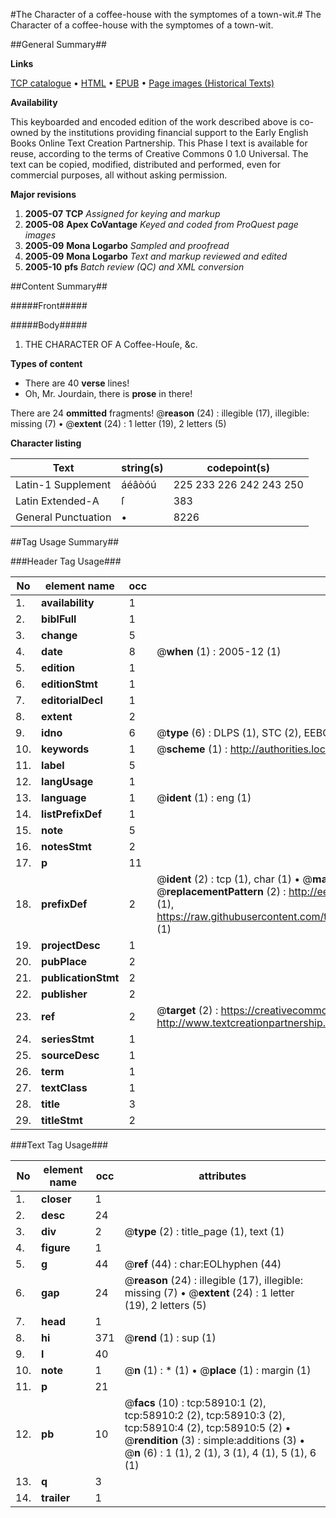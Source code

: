 #The Character of a coffee-house with the symptomes of a town-wit.#
The Character of a coffee-house with the symptomes of a town-wit.

##General Summary##

**Links**

[TCP catalogue](http://www.ota.ox.ac.uk/tcp/)  • 
[HTML](http://tei.it.ox.ac.uk/tcp/Texts-HTML/free/A31/A31686.html)  • 
[EPUB](http://tei.it.ox.ac.uk/tcp/Texts-EPUB/free/A31/A31686.epub) • 
[Page images (Historical Texts)](https://data.historicaltexts.jisc.ac.uk/view?pubId=eebo-12291664e&pageId=eebo-12291664e-58910-1)

**Availability**

This keyboarded and encoded edition of the
	       work described above is co-owned by the institutions
	       providing financial support to the Early English Books
	       Online Text Creation Partnership. This Phase I text is
	       available for reuse, according to the terms of Creative
	       Commons 0 1.0 Universal. The text can be copied,
	       modified, distributed and performed, even for
	       commercial purposes, all without asking permission.

**Major revisions**

1. __2005-07__ __TCP__ *Assigned for keying and markup*
1. __2005-08__ __Apex CoVantage__ *Keyed and coded from ProQuest page images*
1. __2005-09__ __Mona Logarbo__ *Sampled and proofread*
1. __2005-09__ __Mona Logarbo__ *Text and markup reviewed and edited*
1. __2005-10__ __pfs__ *Batch review (QC) and XML conversion*

##Content Summary##

#####Front#####

#####Body#####

1. THE CHARACTER OF A Coffee-Houſe, &c.

**Types of content**

  * There are 40 **verse** lines!
  * Oh, Mr. Jourdain, there is **prose** in there!

There are 24 **ommitted** fragments! 
 @__reason__ (24) : illegible (17), illegible: missing (7)  •  @__extent__ (24) : 1 letter (19), 2 letters (5)

**Character listing**


|Text|string(s)|codepoint(s)|
|---|---|---|
|Latin-1 Supplement|áéâòóú|225 233 226 242 243 250|
|Latin Extended-A|ſ|383|
|General Punctuation|•|8226|

##Tag Usage Summary##

###Header Tag Usage###

|No|element name|occ|attributes|
|---|---|---|---|
|1.|__availability__|1||
|2.|__biblFull__|1||
|3.|__change__|5||
|4.|__date__|8| @__when__ (1) : 2005-12 (1)|
|5.|__edition__|1||
|6.|__editionStmt__|1||
|7.|__editorialDecl__|1||
|8.|__extent__|2||
|9.|__idno__|6| @__type__ (6) : DLPS (1), STC (2), EEBO-CITATION (1), OCLC (1), VID (1)|
|10.|__keywords__|1| @__scheme__ (1) : http://authorities.loc.gov/ (1)|
|11.|__label__|5||
|12.|__langUsage__|1||
|13.|__language__|1| @__ident__ (1) : eng (1)|
|14.|__listPrefixDef__|1||
|15.|__note__|5||
|16.|__notesStmt__|2||
|17.|__p__|11||
|18.|__prefixDef__|2| @__ident__ (2) : tcp (1), char (1)  •  @__matchPattern__ (2) : ([0-9\-]+):([0-9IVX]+) (1), (.+) (1)  •  @__replacementPattern__ (2) : http://eebo.chadwyck.com/downloadtiff?vid=$1&page=$2 (1), https://raw.githubusercontent.com/textcreationpartnership/Texts/master/tcpchars.xml#$1 (1)|
|19.|__projectDesc__|1||
|20.|__pubPlace__|2||
|21.|__publicationStmt__|2||
|22.|__publisher__|2||
|23.|__ref__|2| @__target__ (2) : https://creativecommons.org/publicdomain/zero/1.0/ (1), http://www.textcreationpartnership.org/docs/. (1)|
|24.|__seriesStmt__|1||
|25.|__sourceDesc__|1||
|26.|__term__|1||
|27.|__textClass__|1||
|28.|__title__|3||
|29.|__titleStmt__|2||


###Text Tag Usage###

|No|element name|occ|attributes|
|---|---|---|---|
|1.|__closer__|1||
|2.|__desc__|24||
|3.|__div__|2| @__type__ (2) : title_page (1), text (1)|
|4.|__figure__|1||
|5.|__g__|44| @__ref__ (44) : char:EOLhyphen (44)|
|6.|__gap__|24| @__reason__ (24) : illegible (17), illegible: missing (7)  •  @__extent__ (24) : 1 letter (19), 2 letters (5)|
|7.|__head__|1||
|8.|__hi__|371| @__rend__ (1) : sup (1)|
|9.|__l__|40||
|10.|__note__|1| @__n__ (1) : * (1)  •  @__place__ (1) : margin (1)|
|11.|__p__|21||
|12.|__pb__|10| @__facs__ (10) : tcp:58910:1 (2), tcp:58910:2 (2), tcp:58910:3 (2), tcp:58910:4 (2), tcp:58910:5 (2)  •  @__rendition__ (3) : simple:additions (3)  •  @__n__ (6) : 1 (1), 2 (1), 3 (1), 4 (1), 5 (1), 6 (1)|
|13.|__q__|3||
|14.|__trailer__|1||
